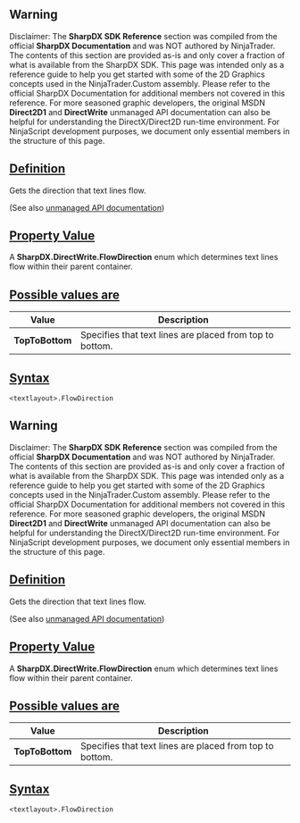 ## Warning

Disclaimer: The **SharpDX SDK Reference** section was compiled from the official **SharpDX Documentation** and was NOT authored by NinjaTrader. The contents of this section are provided as-is and only cover a fraction of what is available from the SharpDX SDK. This page was intended only as a reference guide to help you get started with some of the 2D Graphics concepts used in the NinjaTrader.Custom assembly. Please refer to the official SharpDX Documentation for additional members not covered in this reference. For more seasoned graphic developers, the original MSDN **Direct2D1** and **DirectWrite** unmanaged API documentation can also be helpful for understanding the DirectX/Direct2D run-time environment. For NinjaScript development purposes, we document only essential members in the structure of this page.

## [Definition](https://developer.ninjatrader.com/docs/desktop/sharpdx_directwrite_textformat_flowdirection\#definition)

Gets the direction that text lines flow.

(See also [unmanaged API documentation](https://msdn.microsoft.com/en-us/library/dd316631.aspx))

## [Property Value](https://developer.ninjatrader.com/docs/desktop/sharpdx_directwrite_textformat_flowdirection\#property-value)

A **SharpDX.DirectWrite.FlowDirection** enum which determines text lines flow within their parent container.

## [Possible values are](https://developer.ninjatrader.com/docs/desktop/sharpdx_directwrite_textformat_flowdirection\#possible-values-are)

| Value | Description |
| --- | --- |
| **TopToBottom** | Specifies that text lines are placed from top to bottom. |

## [Syntax](https://developer.ninjatrader.com/docs/desktop/sharpdx_directwrite_textformat_flowdirection\#syntax)

`<textlayout>.FlowDirection`

## Warning

Disclaimer: The **SharpDX SDK Reference** section was compiled from the official **SharpDX Documentation** and was NOT authored by NinjaTrader. The contents of this section are provided as-is and only cover a fraction of what is available from the SharpDX SDK. This page was intended only as a reference guide to help you get started with some of the 2D Graphics concepts used in the NinjaTrader.Custom assembly. Please refer to the official SharpDX Documentation for additional members not covered in this reference. For more seasoned graphic developers, the original MSDN **Direct2D1** and **DirectWrite** unmanaged API documentation can also be helpful for understanding the DirectX/Direct2D run-time environment. For NinjaScript development purposes, we document only essential members in the structure of this page.

## [Definition](https://developer.ninjatrader.com/docs/desktop/sharpdx_directwrite_textformat_flowdirection\#definition)

Gets the direction that text lines flow.

(See also [unmanaged API documentation](https://msdn.microsoft.com/en-us/library/dd316631.aspx))

## [Property Value](https://developer.ninjatrader.com/docs/desktop/sharpdx_directwrite_textformat_flowdirection\#property-value)

A **SharpDX.DirectWrite.FlowDirection** enum which determines text lines flow within their parent container.

## [Possible values are](https://developer.ninjatrader.com/docs/desktop/sharpdx_directwrite_textformat_flowdirection\#possible-values-are)

| Value | Description |
| --- | --- |
| **TopToBottom** | Specifies that text lines are placed from top to bottom. |

## [Syntax](https://developer.ninjatrader.com/docs/desktop/sharpdx_directwrite_textformat_flowdirection\#syntax)

`<textlayout>.FlowDirection`